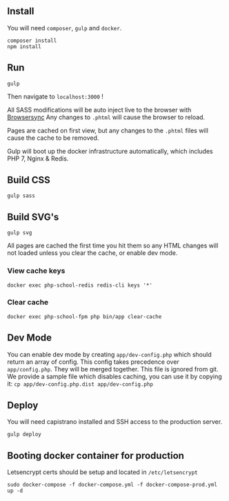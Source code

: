 ## Install

You will need `composer`, `gulp` and `docker`.

```shell
composer install
npm install
```

## Run
```shell
gulp
```

Then navigate to `localhost:3000` !

All SASS modifications will be auto inject live to the browser with [Browsersync](https://www.browsersync.io)
Any changes to `.phtml` will cause the browser to reload.

Pages are cached on first view, but any changes to the `.phtml` files will cause the cache to be removed.

Gulp will boot up the docker infrastructure automatically, which includes PHP 7, Nginx & Redis.

## Build CSS

```shell
gulp sass
```

## Build SVG's
```shell
gulp svg
```


All pages are cached the first time you hit them so any HTML changes will not loaded unless you clear the cache, or enable dev mode.

### View cache keys

```shell
docker exec php-school-redis redis-cli keys '*'
```

### Clear cache

```shell
docker exec php-school-fpm php bin/app clear-cache
```


## Dev Mode

You can enable dev mode by creating `app/dev-config.php` which should return an array of config. This config takes precedence over `app/config.php`. They will be merged together. This file is ignored from git.
We provide a sample file which disables caching, you can use it by copying it: `cp app/dev-config.php.dist app/dev-config.php`

## Deploy

You will need capistrano installed and SSH access to the production server.

```shell
gulp deploy
```

## Booting docker container for production

Letsencrypt certs should be setup and located in `/etc/letsencrypt`

```shell
sudo docker-compose -f docker-compose.yml -f docker-compose-prod.yml up -d
```
